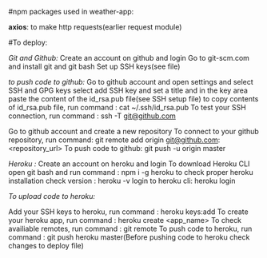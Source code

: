 #npm packages used in weather-app:

**axios**: to make http requests(earlier request module)














#To deploy:

*Git and Github:*
Create an account on github and login
Go to git-scm.com and install git and git bash
Set up SSH keys(see file)

*to push code to github:*
Go to github account and open settings and select SSH and GPG keys
select add SSH key and set a title and in the key area paste the content of the id_rsa.pub file(see SSH setup file)
to copy contents of id_rsa.pub file, run command : cat ~/.ssh/id_rsa.pub
To test your SSH connection, run command : ssh -T git@github.com

Go to github account and create a new repository
To connect to your github repository, run command: git remote add origin git@github.com:<repository_url>
To push code to github: git push -u origin master



*Heroku :*
Create an account on heroku and login
To download Heroku CLI open git bash and run command : npm i -g heroku
to check proper heroku installation check version : heroku -v
login to heroku cli: heroku login 

*To upload code to heroku:*

Add your SSH keys to heroku, run command : heroku keys:add
To create your heroku app, run command : heroku create <app_name>
To check availiable remotes, run command : git remote
To push code to heroku, run command : git push heroku master(Before pushing code to heroku check changes to deploy file)